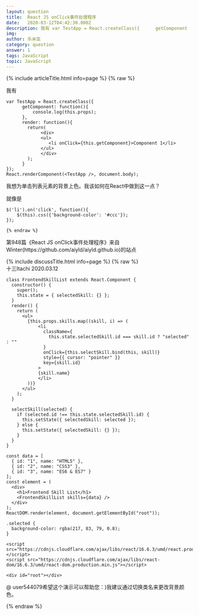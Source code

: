 ```yaml
---
layout: question
title:  React JS onClick事件处理程序
date:   2020-03-12T04:42:30.000Z
description: 我有 var TestApp = React.createClass({      getComponent  function(){      ...
img: 
author: 乐米亚
category: question
answer: 1
tags: JavaScript
topic: JavaScript
---
```

<div class="article-root">
  <div class="article">
    {% include articleTitle.html info=page %}
    {% raw %}
    <div class="article-content"><p><font style="vertical-align: inherit;"><font style="vertical-align: inherit;">我有 </font></font></p>

<pre><code>var TestApp = React.createClass({<font></font>
      getComponent: function(){<font></font>
          console.log(this.props);<font></font>
      },<font></font>
      render: function(){<font></font>
        return(<font></font>
             &lt;div&gt;<font></font>
             &lt;ul&gt;<font></font>
                &lt;li onClick={this.getComponent}&gt;Component 1&lt;/li&gt;<font></font>
             &lt;/ul&gt;<font></font>
             &lt;/div&gt;<font></font>
        );<font></font>
      }<font></font>
});<font></font>
React.renderComponent(&lt;TestApp /&gt;, document.body);<font></font>
</code></pre>

<p><font style="vertical-align: inherit;"><font style="vertical-align: inherit;">我想为单击列表元素的背景上色。</font><font style="vertical-align: inherit;">我该如何在React中做到这一点？</font></font></p>

<p><font style="vertical-align: inherit;"><font style="vertical-align: inherit;">就像是 </font></font></p>

<pre><code>$('li').on('click', function(){<font></font>
    $(this).css({'background-color': '#ccc'});<font></font>
});<font></font>
</code></pre></div>
    {% endraw %}
  </div>
  <p class="winter_mark">第948篇《React JS onClick事件处理程序》来自Winter(https://github.com/aiyld/aiyld.github.io)的站点</p>
  <div class="discuss-wrapper">
    {% include discussTitle.html info=page %}
    {% raw %}
    <div class="discuss-item">
        <div class="discuss-parent">
          <div class="discuss-meta">
            <span class="discuss-user">十三Itachi</span>
            <span class="discuss-time">2020.03.12</span>
          </div>
          <div class="discuss-comment"><p></p><div class="snippet" data-lang="js" data-hide="false" data-console="true" data-babel="true">
<div class="snippet-code">
<pre class="snippet-code-js lang-js prettyprint-override"><code>class FrontendSkillList extends React.Component {<font></font>
  constructor() {<font></font>
    super();<font></font>
    this.state = { selectedSkill: {} };<font></font>
  }<font></font>
  render() {<font></font>
    return (<font></font>
      &lt;ul&gt;<font></font>
        {this.props.skills.map((skill, i) =&gt; (<font></font>
            &lt;li<font></font>
              className={<font></font>
                this.state.selectedSkill.id === skill.id ? "selected" : ""<font></font>
              }<font></font>
              onClick={this.selectSkill.bind(this, skill)}<font></font>
              style={{ cursor: "pointer" }}<font></font>
              key={skill.id}<font></font>
            &gt;<font></font>
            {skill.name}<font></font>
            &lt;/li&gt;<font></font>
        ))}<font></font>
      &lt;/ul&gt;<font></font>
    );<font></font>
  }<font></font>
<font></font>
  selectSkill(selected) {<font></font>
    if (selected.id !== this.state.selectedSkill.id) {<font></font>
      this.setState({ selectedSkill: selected });<font></font>
    } else {<font></font>
      this.setState({ selectedSkill: {} });<font></font>
    }<font></font>
  }<font></font>
}<font></font>
<font></font>
const data = [<font></font>
  { id: "1", name: "HTML5" },<font></font>
  { id: "2", name: "CSS3" },<font></font>
  { id: "3", name: "ES6 &amp; ES7" }<font></font>
];<font></font>
const element = (<font></font>
  &lt;div&gt;<font></font>
    &lt;h1&gt;Frontend Skill List&lt;/h1&gt;<font></font>
    &lt;FrontendSkillList skills={data} /&gt;<font></font>
  &lt;/div&gt;<font></font>
);<font></font>
ReactDOM.render(element, document.getElementById("root"));</code></pre>
<pre class="snippet-code-css lang-css prettyprint-override"><code>.selected {<font></font>
  background-color: rgba(217, 83, 79, 0.8);<font></font>
}</code></pre>
<pre class="snippet-code-html lang-html prettyprint-override"><code>&lt;script src="https://cdnjs.cloudflare.com/ajax/libs/react/16.6.3/umd/react.production.min.js"&gt;&lt;/script&gt;<font></font>
&lt;script src="https://cdnjs.cloudflare.com/ajax/libs/react-dom/16.6.3/umd/react-dom.production.min.js"&gt;&lt;/script&gt;<font></font>
<font></font>
&lt;div id="root"&gt;&lt;/div&gt;</code></pre>
</div>
</div>
<p></p>

<p><font style="vertical-align: inherit;"><font style="vertical-align: inherit;">@ user544079希望这个演示可以帮助您：)我建议通过切换类名来更改背景颜色。</font></font></p></div>
        </div></div>
    {% endraw %}
  </div>
<div>
